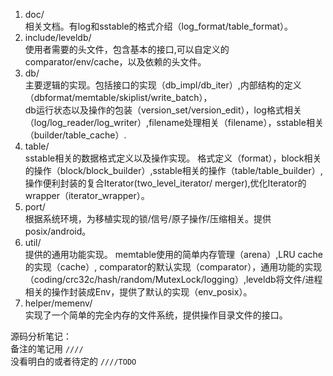 1. doc/  
   相关文档。有log和sstable的格式介绍（log_format/table_format）。
2. include/leveldb/  
   使用者需要的头文件，包含基本的接口,可以自定义的comparator/env/cache，以及依赖的头文件。  
3. db/  
   主要逻辑的实现。包括接口的实现（db_impl/db_iter）,内部结构的定义（dbformat/memtable/skiplist/write_batch），  
   db运行状态以及操作的包装（version_set/version_edit），log格式相关（log/log_reader/log_writer）,filename处理相关（filename），sstable相关（builder/table_cache）.  
4. table/  
   sstable相关的数据格式定义以及操作实现。 格式定义（format），block相关的操作（block/block_builder）,sstable相关的操作（table/table_builder）,操作便利封装的复合Iterator(two_level_iterator/ merger),优化Iterator的wrapper（iterator_wrapper）。  
5. port/  
   根据系统环境，为移植实现的锁/信号/原子操作/压缩相关。提供posix/android。  
6. util/  
   提供的通用功能实现。 memtable使用的简单内存管理（arena）,LRU cache的实现（cache）, comparator的默认实现（comparator），通用功能的实现（coding/crc32c/hash/random/MutexLock/logging）,leveldb将文件/进程相关的操作封装成Env，提供了默认的实现（env_posix）。  
7. helper/memenv/  
   实现了一个简单的完全内存的文件系统，提供操作目录文件的接口。
   


源码分析笔记：  
备注的笔记用 `////`  
没看明白的或者待定的 `////TODO`  